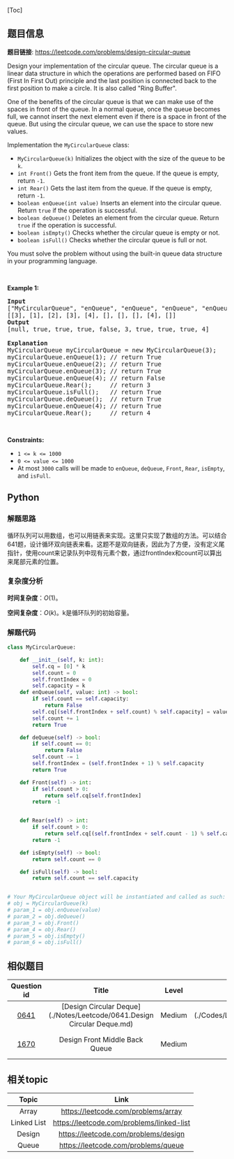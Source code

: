 [Toc]
## 题目信息
**题目链接**: https://leetcode.com/problems/design-circular-queue
<p>Design your implementation of the circular queue. The circular queue is a linear data structure in which the operations are performed based on FIFO (First In First Out) principle and the last position is connected back to the first position to make a circle. It is also called &quot;Ring Buffer&quot;.</p>

<p>One of the benefits of the circular queue is that we can make use of the spaces in front of the queue. In a normal queue, once the queue becomes full, we cannot insert the next element even if there is a space in front of the queue. But using the circular queue, we can use the space to store new values.</p>

<p>Implementation the <code>MyCircularQueue</code> class:</p>

<ul>
	<li><code>MyCircularQueue(k)</code> Initializes the object with the size of the queue to be <code>k</code>.</li>
	<li><code>int Front()</code> Gets the front item from the queue. If the queue is empty, return <code>-1</code>.</li>
	<li><code>int Rear()</code> Gets the last item from the queue. If the queue is empty, return <code>-1</code>.</li>
	<li><code>boolean enQueue(int value)</code> Inserts an element into the circular queue. Return <code>true</code> if the operation is successful.</li>
	<li><code>boolean deQueue()</code> Deletes an element from the circular queue. Return <code>true</code> if the operation is successful.</li>
	<li><code>boolean isEmpty()</code> Checks whether the circular queue is empty or not.</li>
	<li><code>boolean isFull()</code> Checks whether the circular queue is full or not.</li>
</ul>

<p>You must solve the problem without using the built-in queue data structure in your programming language.&nbsp;</p>

<p>&nbsp;</p>
<p><strong>Example 1:</strong></p>

<pre>
<strong>Input</strong>
[&quot;MyCircularQueue&quot;, &quot;enQueue&quot;, &quot;enQueue&quot;, &quot;enQueue&quot;, &quot;enQueue&quot;, &quot;Rear&quot;, &quot;isFull&quot;, &quot;deQueue&quot;, &quot;enQueue&quot;, &quot;Rear&quot;]
[[3], [1], [2], [3], [4], [], [], [], [4], []]
<strong>Output</strong>
[null, true, true, true, false, 3, true, true, true, 4]

<strong>Explanation</strong>
MyCircularQueue myCircularQueue = new MyCircularQueue(3);
myCircularQueue.enQueue(1); // return True
myCircularQueue.enQueue(2); // return True
myCircularQueue.enQueue(3); // return True
myCircularQueue.enQueue(4); // return False
myCircularQueue.Rear();     // return 3
myCircularQueue.isFull();   // return True
myCircularQueue.deQueue();  // return True
myCircularQueue.enQueue(4); // return True
myCircularQueue.Rear();     // return 4
</pre>

<p>&nbsp;</p>
<p><strong>Constraints:</strong></p>

<ul>
	<li><code>1 &lt;= k &lt;= 1000</code></li>
	<li><code>0 &lt;= value &lt;= 1000</code></li>
	<li>At most <code>3000</code> calls will be made to&nbsp;<code>enQueue</code>, <code>deQueue</code>,&nbsp;<code>Front</code>,&nbsp;<code>Rear</code>,&nbsp;<code>isEmpty</code>, and&nbsp;<code>isFull</code>.</li>
</ul>

## Python
### 解题思路
循环队列可以用数组，也可以用链表来实现。这里只实现了数组的方法。可以结合641题，设计循环双向链表来看。这题不是双向链表，因此为了方便，没有定义尾指针，使用count来记录队列中现有元素个数，通过frontIndex和count可以算出来尾部元素的位置。

### 复杂度分析
**时间复杂度**：$O(1)$。

**空间复杂度**：$O(k)$。k是循环队列的初始容量。
### 解题代码
```python
class MyCircularQueue:

    def __init__(self, k: int):
        self.cq = [0] * k
        self.count = 0
        self.frontIndex = 0
        self.capacity = k
    def enQueue(self, value: int) -> bool:
        if self.count == self.capacity:
            return False
        self.cq[(self.frontIndex + self.count) % self.capacity] = value
        self.count += 1
        return True

    def deQueue(self) -> bool:
        if self.count == 0:
            return False
        self.count -= 1
        self.frontIndex = (self.frontIndex + 1) % self.capacity
        return True

    def Front(self) -> int:
        if self.count > 0:
            return self.cq[self.frontIndex]
        return -1


    def Rear(self) -> int:
        if self.count > 0:
            return self.cq[(self.frontIndex + self.count - 1) % self.capacity]
        return -1

    def isEmpty(self) -> bool:
        return self.count == 0

    def isFull(self) -> bool:
        return self.count == self.capacity


# Your MyCircularQueue object will be instantiated and called as such:
# obj = MyCircularQueue(k)
# param_1 = obj.enQueue(value)
# param_2 = obj.deQueue()
# param_3 = obj.Front()
# param_4 = obj.Rear()
# param_5 = obj.isEmpty()
# param_6 = obj.isFull()
```
## 相似题目
Question id | Title | Level | Language | Topic | AcRate
:-----------:|:-----:|:-----:|:--------:|:-----:|:------:
[0641](https://leetcode.com/problems/design-circular-deque) | [Design Circular Deque](./Notes/Leetcode/0641.Design Circular Deque.md) | Medium | [Python](./Codes/Leetcode/Python/0641.Design Circular Deque.md) | Array,Linked List,Design,Queue | 56.6%
[1670](https://leetcode.com/problems/design-front-middle-back-queue) | Design Front Middle Back Queue | Medium |  | Array,Linked List,Design,Queue,Data Stream | 54.6%
## 相关topic
Topic | Link
:-----:|:----:
Array | https://leetcode.com/problems/array
Linked List | https://leetcode.com/problems/linked-list
Design | https://leetcode.com/problems/design
Queue | https://leetcode.com/problems/queue